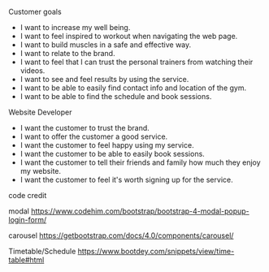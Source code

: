 


Customer goals
<ul>
<li>I want to increase my well being.</li>

<li>I want to feel inspired to workout when navigating the web page.</li>

<li>I want to build muscles in a safe and effective way.</li>

<li>I want to relate to the brand.</li>

<li>I want to feel that I can trust the personal trainers from watching their videos.</li>

<li>I want to see and feel results by using the service.</li>

<li>I want to be able to easily find contact info and location of the gym.</li>

<li>I want to be able to find the schedule and book sessions.</li>
</ul>

Website Developer
<ul>
<li>I want the customer to trust the brand.</li>

<li>I want to offer the customer a good service.</li>

<li>I want the customer to feel happy using my service.</li>

<li>I want the customer to be able to easily book sessions.</li>

<li>I want the customer to tell their friends and family how much they enjoy my website.</li>

<li>I want the customer to feel it's worth signing up for the service.</li>
</ul>


code credit

modal
https://www.codehim.com/bootstrap/bootstrap-4-modal-popup-login-form/

carousel
https://getbootstrap.com/docs/4.0/components/carousel/

Timetable/Schedule
https://www.bootdey.com/snippets/view/time-table#html